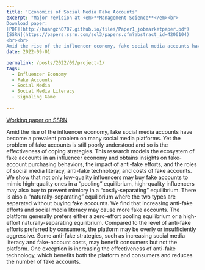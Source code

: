 ```yaml
---
title: 'Economics of Social Media Fake Accounts'
excerpt: "Major revision at <em>**Management Science**</em><br> 
Download paper:
[PDF](http://huangzh0707.github.io/files/Paper1_jobmarketpaper.pdf) 
[SSRN](https://papers.ssrn.com/sol3/papers.cfm?abstract_id=4206104) 
<br><br>
Amid the rise of the influencer economy, fake social media accounts have become a prevalent problem on many social media platforms. Yet the problem of fake accounts is still poorly understood and so is the effectiveness of coping strategies. This research models the ecosystem of fake accounts in an influencer economy and obtains insights on fake-account purchasing behaviors, the impact of anti-fake efforts, and the roles of social media literacy, anti-fake technology, and costs of fake accounts. We show that not only low-quality influencers may buy fake accounts to mimic high-quality ones in a “pooling” equilibrium, high-quality influencers may also buy to prevent mimicry in a “costly-separating” equilibrium. There is also a “naturally-separating” equilibrium where the two types are separated without buying fake accounts. We find that increasing anti-fake efforts and social media literacy may cause more fake accounts. The platform generally prefers either a zero-effort pooling equilibrium or a high-effort naturally-separating equilibrium. Compared to the level of anti-fake efforts preferred by consumers, the platform may be overly or insufficiently aggressive. Some anti-fake strategies, such as increasing social media literacy and fake-account costs, may benefit consumers but not the platform. One exception is increasing the effectiveness of anti-fake technology, which benefits both the platform and consumers and reduces the number of fake accounts."
date: 2022-09-01

permalink: /posts/2022/09/project-1/
tags:
  - Influencer Economy
  - Fake Accounts
  - Social Media
  - Social Media Literacy
  - Signaling Game 
  
---
```


[Working paper on SSRN](https://papers.ssrn.com/sol3/papers.cfm?abstract_id=4206104) <br>

Amid the rise of the influencer economy, fake social media accounts have become a prevalent problem on many social media platforms. Yet the problem of fake accounts is still poorly understood and so is the effectiveness of coping strategies. This research models the ecosystem of fake accounts in an influencer economy and obtains insights on fake-account purchasing behaviors, the impact of anti-fake efforts, and the roles of social media literacy, anti-fake technology, and costs of fake accounts. We show that not only low-quality influencers may buy fake accounts to mimic high-quality ones in a “pooling” equilibrium, high-quality influencers may also buy to prevent mimicry in a “costly-separating” equilibrium. There is also a “naturally-separating” equilibrium where the two types are separated without buying fake accounts. We find that increasing anti-fake efforts and social media literacy may cause more fake accounts. The platform generally prefers either a zero-effort pooling equilibrium or a high-effort naturally-separating equilibrium. Compared to the level of anti-fake efforts preferred by consumers, the platform may be overly or insufficiently aggressive. Some anti-fake strategies, such as increasing social media literacy and fake-account costs, may benefit consumers but not the platform. One exception is increasing the effectiveness of anti-fake technology, which benefits both the platform and consumers and reduces the number of fake accounts.